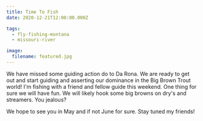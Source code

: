 ```yaml
---
title: Time To Fish
date: 2020-12-21T12:00:00.000Z

tags:
  - fly-fishing-montana
  - missouri-river

image:
  filename: featured.jpg
---
```


We have missed some guiding action do to Da Rona. We are ready to get out and start guiding and asserting our dominance in the Big Brown Trout world! I'm fishing with a friend and fellow guide this weekend. One thing for sure we will have fun. We will likely hook some big browns on dry's and streamers. You jealous?

We hope to see you in May and if not June for sure. Stay tuned my friends!
